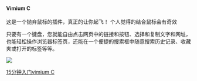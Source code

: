 #### Vimium C 

这是一个抛弃鼠标的插件，真正的让你起飞！
个人觉得的结合鼠标会有奇效

只要有一个键盘，您就能自由点击网页中的链接和按钮、选择和复制文字和网址，也能轻松操作浏览器标签页，还能在一个便捷的搜索框中随意搜索历史记录、收藏夹或打开的标签等等。

![](https://store-images.s-microsoft.com/image/apps.1819.e2ccacad-d3e5-4c67-a4b3-023f0df06908.19871917-e940-4b5a-bbbd-0254f7d58e37.ff4dd133-299e-41e7-b112-2dcc35497832?mode=scale&h=100&q=90&w=100)

[15分钟入门vimium C](https://www.jianshu.com/p/849d6b21e02e)

